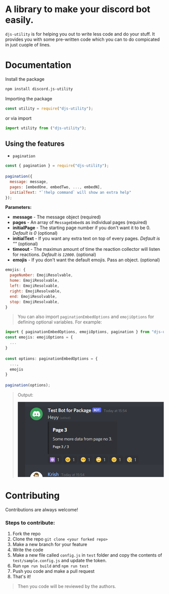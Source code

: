 # A library to make your discord bot easily.

`djs-utility` is for helping you out to write less code and do your stuff. It provides you with some pre-written code which you can to do compicated in just cuople of lines.

# Documentation

Install the package

```bash
npm install discord.js-utility
```

Importing the package

```js
const utility = require("djs-utility");
```

or via import

```js
import utility from ("djs-utility");
```

## Using the features

- `pagination`

```js
const { pagination } = require("djs-utility");

pagination({
  message: message,
  pages: [embedOne, embedTwo, ..., embedN],
  initialText: "`!help command` will show an extra help"
});

```

**Parameters:**

- **message** - The message object (required)
- **pages** - An array of `MessageEmbed`s as individual pages (required)
- **initialPage** - The starting page number if you don't want it to be 0. _Default is 0_ (optional)
- **initialText** - If you want any extra text on top of every pages. _Default is ""_ (optional)
- **timeout** - The maximun amount of time the reaction collector will listen for reactions. _Default is `12000`_. (optional)
- **emojis** - If you don't want the default emojis. Pass an object. (optional)

```js
emojis: {
  pageNumber: EmojiResolvable,
  home: EmojiResolvable,
  left: EmojiResolvable,
  right: EmojiResolvable,
  end: EmojiResolvable,
  stop: EmojiResolvable,
}
```

> You can also import `paginationEmbedOptions` and `emojiOptions` for defining optional variables.
> For example:

```ts
import { paginationEmbedOptions, emojiOptions, pagination } from "djs-utility";
const emojis: emojiOptions = {
  ...
}

const options: paginationEmbedOptions = {
  ...,
  emojis
}

pagination(options);

```

> Output:
>
> ![pagination-example](./images/pagination.png)

# Contributing

Contributions are always welcome!

### Steps to contribute:

1. Fork the repo
1. Clone the repo `git clone <your forked repo>`
1. Make a new branch for your feature
1. Write the code
1. Make a new file called `config.js` in `test` folder and copy the contents of `test/sample.config.js` and update the token.
1. Run `npm run build` and `npm run test`
1. Push you code and make a pull request
1. That's it!

> Then you code will be reviewed by the authors.
